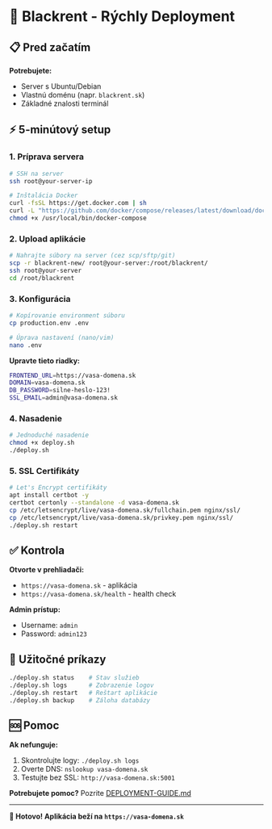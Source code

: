 # 🚀 Blackrent - Rýchly Deployment

## 📋 Pred začatím

**Potrebujete:**
- Server s Ubuntu/Debian
- Vlastnú doménu (napr. `blackrent.sk`)
- Základné znalosti terminál

## ⚡ 5-minútový setup

### 1. Príprava servera
```bash
# SSH na server
ssh root@your-server-ip

# Inštalácia Docker
curl -fsSL https://get.docker.com | sh
curl -L "https://github.com/docker/compose/releases/latest/download/docker-compose-$(uname -s)-$(uname -m)" -o /usr/local/bin/docker-compose
chmod +x /usr/local/bin/docker-compose
```

### 2. Upload aplikácie
```bash
# Nahrajte súbory na server (cez scp/sftp/git)
scp -r blackrent-new/ root@your-server:/root/blackrent/
ssh root@your-server
cd /root/blackrent
```

### 3. Konfigurácia
```bash
# Kopírovanie environment súboru
cp production.env .env

# Úprava nastavení (nano/vim)
nano .env
```

**Upravte tieto riadky:**
```bash
FRONTEND_URL=https://vasa-domena.sk
DOMAIN=vasa-domena.sk
DB_PASSWORD=silne-heslo-123!
SSL_EMAIL=admin@vasa-domena.sk
```

### 4. Nasadenie
```bash
# Jednoduché nasadenie
chmod +x deploy.sh
./deploy.sh
```

### 5. SSL Certifikáty
```bash
# Let's Encrypt certifikáty
apt install certbot -y
certbot certonly --standalone -d vasa-domena.sk
cp /etc/letsencrypt/live/vasa-domena.sk/fullchain.pem nginx/ssl/
cp /etc/letsencrypt/live/vasa-domena.sk/privkey.pem nginx/ssl/
./deploy.sh restart
```

## ✅ Kontrola

**Otvorte v prehliadači:**
- `https://vasa-domena.sk` - aplikácia
- `https://vasa-domena.sk/health` - health check

**Admin prístup:**
- Username: `admin`
- Password: `admin123`

## 🔧 Užitočné príkazy

```bash
./deploy.sh status    # Stav služieb
./deploy.sh logs      # Zobrazenie logov
./deploy.sh restart   # Reštart aplikácie
./deploy.sh backup    # Záloha databázy
```

## 🆘 Pomoc

**Ak nefunguje:**
1. Skontrolujte logy: `./deploy.sh logs`
2. Overte DNS: `nslookup vasa-domena.sk`
3. Testujte bez SSL: `http://vasa-domena.sk:5001`

**Potrebujete pomoc?** Pozrite [DEPLOYMENT-GUIDE.md](DEPLOYMENT-GUIDE.md)

---
**🎉 Hotovo! Aplikácia beží na `https://vasa-domena.sk`** 